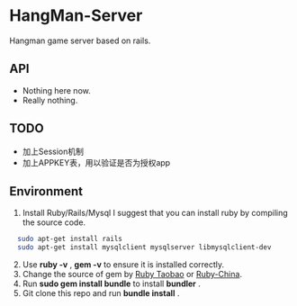 # HangMan-Server
Hangman game server based on rails.

## API

- Nothing here now.
- Really nothing.

##  TODO

- 加上Session机制
- 加上APPKEY表，用以验证是否为授权app

## Environment

1. Install Ruby/Rails/Mysql
  I suggest that you can install ruby by compiling the source code.
  
```bash
  sudo apt-get install rails
  sudo apt-get install mysqlclient mysqlserver libmysqlclient-dev
```
2. Use **ruby -v** , **gem -v** to ensure it is installed correctly.
3. Change the source of gem by [Ruby Taobao](https://ruby.taobao.org) or [Ruby-China](https://gems.ruby-china.org/).
4. Run **sudo gem install bundle** to install **bundler** .
5. Git clone this repo and run **bundle install** .
